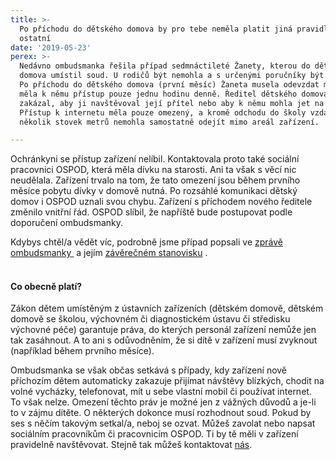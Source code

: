 ```yaml
---
title: >-
  Po příchodu do dětského domova by pro tebe neměla platit jiná pravidla než pro
  ostatní
date: '2019-05-23'
perex: >-
  Nedávno ombudsmanka řešila případ sedmnáctileté Žanety, kterou do dětského
  domova umístil soud. U rodičů být nemohla a s určenými poručníky být nechtěla.
  Po příchodu do dětského domova (první měsíc) Žaneta musela odevzdat mobil a
  měla k němu přístup pouze jednu hodinu denně. Ředitel dětského domova také
  zakázal, aby ji navštěvoval její přítel nebo aby k němu mohla jet na víkend.
  Přístup k internetu měla pouze omezený, a kromě odchodu do školy vzdálené jen
  několik stovek metrů nemohla samostatně odejít mimo areál zařízení.

---
```



<p>Ochránkyni se přístup zařízení nelíbil. Kontaktovala proto také sociální pracovnici OSPOD, která měla dívku na starosti. Ani ta však s věcí nic neudělala. Zařízení trvalo na tom, že tato omezení jsou během prvního měsíce pobytu dívky v domově nutná. Po rozsáhlé komunikaci dětský domov i OSPOD uznali svou chybu. Zařízení s příchodem nového ředitele změnilo vnitřní řád. OSPOD slíbil, že napříště bude postupovat podle doporučení ombudsmanky. </p><p>Kdybys chtěl/a vědět víc, podrobně jsme případ popsali ve <a title="Otevření do nového okna" href="http://eso.ochrance.cz/Nalezene/Edit/5694" target="_blank">zprávě ombudsmanky </a>&nbsp;<img alt="" src="typo3/ext/od_linkdesc/icons/external.gif" class="od_linkdesc_icon_external" />a jejím <a title="Otevření do nového okna" href="http://eso.ochrance.cz/Nalezene/Edit/6374" target="_blank">závěrečném stanovisku</a>&nbsp;<img alt="" src="typo3/ext/od_linkdesc/icons/external.gif" class="od_linkdesc_icon_external" />.</p><h4><br />Co obecně platí?</h4><p>Zákon dětem umístěným z ústavních zařízeních (dětském domově, dětském domově se školou, výchovném či diagnostickém ústavu či středisku výchovné péče) garantuje práva, do kterých personál zařízení nemůže jen tak zasáhnout. A to ani s odůvodněním, že si dítě v zařízení musí zvyknout (například během prvního měsíce).</p><p>Ombudsmanka se však občas setkává s případy, kdy zařízení nově příchozím dětem automaticky zakazuje přijímat návštěvy blízkých, chodit na volné vycházky, telefonovat, mít u sebe vlastní mobil či používat internet.&nbsp; To však nelze. Omezení těchto práv je možné jen z vážných důvodů a je-li to v zájmu dítěte. O některých dokonce musí rozhodnout soud. Pokud by ses s něčím takovým setkal/a, neboj se ozvat. Můžeš zavolat nebo napsat sociálním pracovníkům či pracovnicím OSPOD. Ti by tě měli v zařízení pravidelně navštěvovat. Stejně tak můžeš kontaktovat <a href="jak-se-na-ochrance-obratit/">nás</a>.&nbsp;</p>

